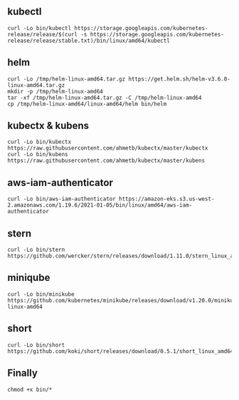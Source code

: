 ## kubectl

    curl -Lo bin/kubectl https://storage.googleapis.com/kubernetes-release/release/$(curl -s https://storage.googleapis.com/kubernetes-release/release/stable.txt)/bin/linux/amd64/kubectl

## helm

    curl -Lo /tmp/helm-linux-amd64.tar.gz https://get.helm.sh/helm-v3.6.0-linux-amd64.tar.gz
    mkdir -p /tmp/helm-linux-amd64
    tar -xf /tmp/helm-linux-amd64.tar.gz -C /tmp/helm-linux-amd64
    cp /tmp/helm-linux-amd64/linux-amd64/helm bin/helm

## kubectx & kubens

    curl -Lo bin/kubectx https://raw.githubusercontent.com/ahmetb/kubectx/master/kubectx
    curl -Lo bin/kubens https://raw.githubusercontent.com/ahmetb/kubectx/master/kubens

## aws-iam-authenticator

    curl -Lo bin/aws-iam-authenticator https://amazon-eks.s3.us-west-2.amazonaws.com/1.19.6/2021-01-05/bin/linux/amd64/aws-iam-authenticator

## stern

    curl -Lo bin/stern https://github.com/wercker/stern/releases/download/1.11.0/stern_linux_amd64

## miniqube

    curl -Lo bin/minikube https://github.com/kubernetes/minikube/releases/download/v1.20.0/minikube-linux-amd64

## short

    curl -Lo bin/short https://github.com/koki/short/releases/download/0.5.1/short_linux_amd64

## Finally

    chmod +x bin/*
